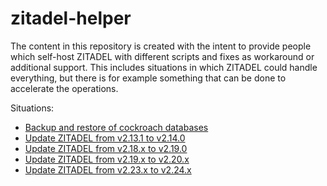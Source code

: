 # zitadel-helper

The content in this repository is created with the intent to provide people which self-host ZITADEL with different scripts and fixes as workaround or additional support.
This includes situations in which ZITADEL could handle everything, but there is for example something that can be done to accelerate the operations.

Situations:
- [Backup and restore of cockroach databases](db/backup-and-restore.md)
- [Update ZITADEL from v2.13.1 to v2.14.0](fill-projections/fill-projections-v2.13.1-to-v2.14.0.md)
- [Update ZITADEL from v2.18.x to v2.19.0](fill-projections/fill-projections-v2.18.x-to-v2.19.0.md)
- [Update ZITADEL from v2.19.x to v2.20.x](fill-projections/fill-projections-v2.19.x-to-v2.20.x.md)
- [Update ZITADEL from v2.23.x to v2.24.x](fill-projections/fill-projections-v2.23.x-to-v2.24.x.md)

